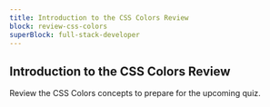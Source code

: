 ```yaml
---
title: Introduction to the CSS Colors Review
block: review-css-colors
superBlock: full-stack-developer
---
```


## Introduction to the CSS Colors Review

Review the CSS Colors concepts to prepare for the upcoming quiz.
